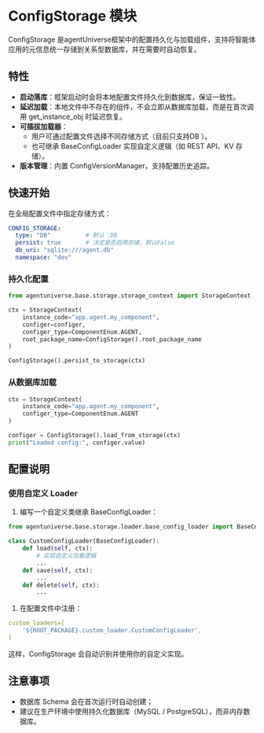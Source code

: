 # **ConfigStorage 模块**

ConfigStorage 是agentUniverse框架中的配置持久化与加载组件，支持将智能体应用的元信息统一存储到关系型数据库，并在需要时自动恢复。

## **特性**

- **启动落库**：框架启动时会将本地配置文件持久化到数据库，保证一致性。
- **延迟加载**：本地文件中不存在的组件，不会立即从数据库加载，而是在首次调用 get_instance_obj 时延迟恢复。
- **可插拔加载器**：
  - 用户可通过配置文件选择不同存储方式（目前只支持DB ）。
  - 也可继承 BaseConfigLoader 实现自定义逻辑（如 REST API、KV 存储）。
- **版本管理**：内置 ConfigVersionManager，支持配置历史追踪。

## **快速开始**

在全局配置文件中指定存储方式：

```yaml
CONFIG_STORAGE:
  type: "DB"          # 默认：DB 
  persist: true       # 决定是否启用存储，默认False
  db_uri: "sqlite:///agent.db"
  namespace: "dev"
```

### **持久化配置**

```python
from agentuniverse.base.storage.storage_context import StorageContext

ctx = StorageContext(
    instance_code="app.agent.my_component",
    configer=configer,
    configer_type=ComponentEnum.AGENT,
    root_package_name=ConfigStorage().root_package_name
)

ConfigStorage().persist_to_storage(ctx)
```

### **从数据库加载**

```python
ctx = StorageContext(
    instance_code="app.agent.my_component",
    configer_type=ComponentEnum.AGENT
)

configer = ConfigStorage().load_from_storage(ctx)
print("Loaded config:", configer.value)
```

## **配置说明**

### **使用自定义 Loader**

1. 编写一个自定义类继承 BaseConfigLoader：

```python
from agentuniverse.base.storage.loader.base_config_loader import BaseConfigLoader

class CustomConfigLoader(BaseConfigLoader):
    def load(self, ctx):
        # 实现自定义加载逻辑
        ...
    def save(self, ctx):
        ...
    def delete(self, ctx):
        ...
```

1. 在配置文件中注册：

```yaml
custom_loaders=[
    '${ROOT_PACKAGE}.custom_loader.CustomConfigLoader',
]
```

这样，ConfigStorage 会自动识别并使用你的自定义实现。


## **注意事项**

- 数据库 Schema 会在首次运行时自动创建；
- 建议在生产环境中使用持久化数据库（MySQL / PostgreSQL），而非内存数据库。

